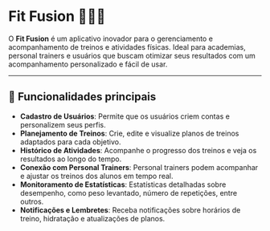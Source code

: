# Fit Fusion 🏋️‍♀️💪

O **Fit Fusion** é um aplicativo inovador para o gerenciamento e acompanhamento de treinos e atividades físicas. Ideal para academias, personal trainers e usuários que buscam otimizar seus resultados com um acompanhamento personalizado e fácil de usar.

---

## 🚀 Funcionalidades principais

- **Cadastro de Usuários**: Permite que os usuários criem contas e personalizem seus perfis.
- **Planejamento de Treinos**: Crie, edite e visualize planos de treinos adaptados para cada objetivo.
- **Histórico de Atividades**: Acompanhe o progresso dos treinos e veja os resultados ao longo do tempo.
- **Conexão com Personal Trainers**: Personal trainers podem acompanhar e ajustar os treinos dos alunos em tempo real.
- **Monitoramento de Estatísticas**: Estatísticas detalhadas sobre desempenho, como peso levantado, número de repetições, entre outros.
- **Notificações e Lembretes**: Receba notificações sobre horários de treino, hidratação e atualizações de planos.
